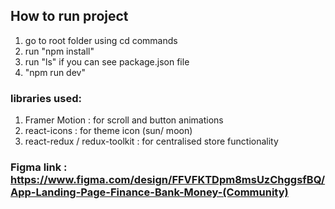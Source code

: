 ## How to run project
1) go to root folder using cd commands
2) run "npm install"
3) run "ls" if you can see package.json file
4) "npm run dev"

### libraries used:
1) Framer Motion : for scroll and button animations
2) react-icons : for theme icon (sun/ moon)
3) react-redux / redux-toolkit : for centralised store functionality

### Figma link : https://www.figma.com/design/FFVFKTDpm8msUzChggsfBQ/App-Landing-Page-Finance-Bank-Money-(Community)
